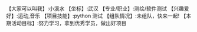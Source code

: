 【大家可以叫我】:小溪水
【坐标】:武汉
【专业/职业】:测绘/软件测试 
【兴趣爱好】:运动,音乐 
【项目技能】:python 测试 
【组队情况】:未组队，快来一起! 
【本期活动目标】:努力学习，拿到优秀学员，做出好项目 